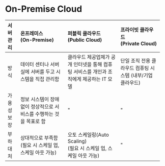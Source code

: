 
# On-Premise Cloud
|서버 관리|온프레미스</br>(On-Premise)|퍼블릭 클라우드</br>(Public Cloud)|프라이빗 클라우드</br>(Private Cloud)|
|:---|:---|:---|:---|
|방식|데이터 센터나 서버실에 서버를 두고 시스템을 직접 관리함|클라우드 제공업체가 공개 인터넷을 통해 컴퓨팅 서비스를 개인과 조직에게 제공하는 IT 모델|단일 조직 전용 클라우드 컴퓨팅 시스템 (내부/기업 클라우드)|
|가용성 보장|정보 시스템이 장애 없이 정상적으로 서비스를 수행하는 것을 목표로 함|"|"|
|부하 대처|상대적으로 부족함</br>(필요 시 스케일 업, 스케일 아웃 가능)|오토 스케일링(Auto Scaling)</br>(필요 시 스케일 업, 스케일 아웃 가능)|"|
